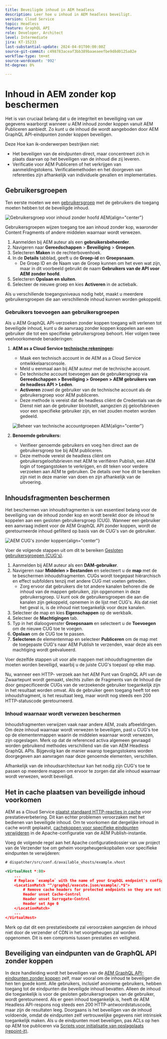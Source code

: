 ```yaml
---
title: Beveiligde inhoud in AEM headless
description: Leer hoe u inhoud in AEM headless beveiligt.
version: Cloud Service
topic: Headless
feature: GraphQL API
role: Developer, Architect
level: Intermediate
jira: KT-15233
last-substantial-update: 2024-04-01T00:00:00Z
source-git-commit: c498783aceaf3bb389baaeaeefbe9d8d0125a82e
workflow-type: tm+mt
source-wordcount: '992'
ht-degree: 0%

---
```



# Inhoud in AEM zonder kop beschermen

Het is van cruciaal belang dat u de integriteit en beveiliging van uw gegevens waarborgt wanneer u AEM inhoud zonder koppen vanuit AEM Publiceren aanbiedt. Zo kunt u de inhoud die wordt aangeboden door AEM GraphQL API-eindpunten zonder koppen beveiligen.

Deze Hoe kan ik-onderwerpen bestrijken niet:

- Het beveiligen van de eindpunten direct, maar concentreert zich in plaats daarvan op het beveiligen van de inhoud die zij leveren.
- Verificatie voor AEM Publiceren of het verkrijgen van aanmeldingstokens. Verificatiemethoden en het doorgeven van referenties zijn afhankelijk van individuele gevallen en implementaties.

## Gebruikersgroepen

Ten eerste moeten we een [gebruikersgroep](https://experienceleague.adobe.com/en/docs/experience-manager-learn/cloud-service/accessing/aem-users-groups-and-permissions) met de gebruikers die toegang moeten hebben tot de beveiligde inhoud.

![Gebruikersgroep voor inhoud zonder hoofd AEM](./assets/protected-content/user-groups.png){align="center"}

Gebruikersgroepen wijzen toegang toe aan inhoud zonder kop, waaronder Content Fragments of andere middelen waarnaar wordt verwezen.

1. Aanmelden bij AEM auteur als een **gebruikersbeheerder**.
1. Navigeren naar **Gereedschappen** > **Beveiliging** > **Groepen**.
1. Selecteren **Maken** in de rechterbovenhoek.
1. In de **Details** tabblad, geeft u de **Groep-id** en **Groepsnaam**.
   - De Groep ID en de Naam van de Groep kunnen om het even wat zijn, maar in dit voorbeeld gebruikt de naam **Gebruikers van de API voor AEM zonder hoofd**.
1. Selecteren **Opslaan en sluiten**.
1. Selecteer de nieuwe groep en kies **Activeren** in de actiebalk.

Als u verschillende toegangsniveaus nodig hebt, maakt u meerdere gebruikersgroepen die aan verschillende inhoud kunnen worden gekoppeld.

### Gebruikers toevoegen aan gebruikersgroepen

Als u AEM GraphQL API-verzoeken zonder koppen toegang wilt verlenen tot beveiligde inhoud, kunt u de aanvraag zonder koppen koppelen aan een gebruiker die tot een specifieke gebruikersgroep behoort. Hier volgen twee veelvoorkomende benaderingen:

1. **AEM as a Cloud Service [technische rekeningen](https://experienceleague.adobe.com/en/docs/experience-manager-learn/getting-started-with-aem-headless/authentication/service-credentials):**
   - Maak een technisch account in de AEM as a Cloud Service ontwikkelaarsconsole.
   - Meld u eenmaal aan bij AEM auteur met de technische account.
   - De technische account toevoegen aan de gebruikersgroep via **Gereedschappen > Beveiliging > Groepen > AEM gebruikers van de headless API > Leden**.
   - **Activeren** zowel de gebruiker van de technische account als de gebruikersgroep voor AEM publiceren.
   - Deze methode is vereist dat de headless cliënt de Credentials van de Dienst niet aan de gebruiker blootstelt, aangezien zij geloofsbrieven voor een specifieke gebruiker zijn, en niet zouden moeten worden gedeeld.

   ![Beheer van technische accountgroepen AEM](./assets/protected-content/group-membership.png){align="center"}

2. **Benoemde gebruikers:**
   - Verifieer genoemde gebruikers en voeg hen direct aan de gebruikersgroep toe bij AEM publiceren.
   - Deze methode vereist de headless cliënt om gebruikersgeloofsbrieven met AEM te verifiëren Publish, een AEM login of toegangstoken te verkrijgen, en dit teken voor verdere verzoeken aan AEM te gebruiken. De details over hoe dit te bereiken zijn niet in deze manier van doen en zijn afhankelijk van de uitvoering.

## Inhoudsfragmenten beschermen

Het beschermen van inhoudsfragmenten is van essentieel belang voor de beveiliging van de inhoud zonder kop en wordt bereikt door de inhoud te koppelen aan een gesloten gebruikersgroep (CUG). Wanneer een gebruiker een aanvraag indient voor de AEM GraphQL API zonder koppen, wordt de geretourneerde inhoud gefilterd op basis van de CUG&#39;s van de gebruiker.

![AEM CUG&#39;s zonder koppen](./assets/protected-content/cugs.png){align="center"}

Voer de volgende stappen uit om dit te bereiken [Gesloten gebruikersgroepen (CUG&#39;s)](https://experienceleague.adobe.com/en/docs/experience-manager-learn/assets/advanced/closed-user-groups).

1. Aanmelden bij AEM auteur als een **DAM-gebruiker**.
2. Navigeren naar **Middelen > Bestanden** en selecteert u de **map** met de te beschermen inhoudsfragmenten. CUGs wordt toegepast hiërarchisch en effect subfolders tenzij met andere CUG met voeten getreden.
   - Zorg ervoor dat gebruikers die tot andere kanalen behoren die de inhoud van de mappen gebruiken, zijn opgenomen in deze gebruikersgroep. U kunt ook de gebruikersgroepen die aan die kanalen zijn gekoppeld, opnemen in de lijst met CUG&#39;s. Als dat niet het geval is, is de inhoud niet toegankelijk voor deze kanalen.
3. Selecteer de map en kies **Eigenschappen** op de werkbalk.
4. Selecteer de **Machtigingen** tab.
5. Typ in het dialoogvenster **Groepsnaam** en selecteert u de **Toevoegen** om de nieuwe CUG toe te voegen.
6. **Opslaan** om de CUG toe te passen.
7. **Selecteren** de elementenmap en selecteer **Publiceren** om de map met de toegepaste CUG&#39;s naar AEM Publish te verzenden, waar deze als een machtiging wordt geëvalueerd.

Voer dezelfde stappen uit voor alle mappen met inhoudsfragmenten die moeten worden beveiligd, waarbij u de juiste CUG&#39;s toepast op elke map.

Nu, wanneer een HTTP- verzoek aan het AEM Punt van GraphQL API van de Zwaartepunt wordt gemaakt, slechts zullen de Fragments van de Inhoud die door gespecificeerde CUGs van de verzoekende gebruiker toegankelijk zijn in het resultaat worden omvat. Als de gebruiker geen toegang heeft tot een inhoudsfragment, is het resultaat leeg, maar wordt nog steeds een 200 HTTP-statuscode geretourneerd.

### Inhoud waarnaar wordt verwezen beschermen

Inhoudsfragmenten verwijzen vaak naar andere AEM, zoals afbeeldingen. Om deze inhoud waarnaar wordt verwezen te beveiligen, past u CUG&#39;s toe op de elementenmappen waarin de middelen waarnaar wordt verwezen, zijn opgeslagen. Merk op dat de referenced activa algemeen gevraagd worden gebruikend methodes verschillend van die van AEM Headless GraphQL APIs. Bijgevolg kan de manier waarop toegangstokens worden doorgegeven aan aanvragen naar deze genoemde elementen, verschillen.

Afhankelijk van de inhoudsarchitectuur kan het nodig zijn CUG&#39;s toe te passen op meerdere mappen om ervoor te zorgen dat alle inhoud waarnaar wordt verwezen, wordt beveiligd.

## Het in cache plaatsen van beveiligde inhoud voorkomen

AEM as a Cloud Service [plaatst standaard HTTP-reacties in cache](https://experienceleague.adobe.com/en/docs/experience-manager-learn/cloud-service/caching/publish) voor prestatieverbetering. Dit kan echter problemen veroorzaken met het bedienen van beveiligde inhoud. Om te voorkomen dat dergelijke inhoud in cache wordt geplaatst, [cachekoppen voor specifieke eindpunten verwijderen](https://experienceleague.adobe.com/en/docs/experience-manager-learn/cloud-service/caching/publish#how-to-customize-cache-rules-1) in de Apache-configuratie van de AEM Publish-instantie.

Voeg de volgende regel aan het Apache configuratiedossier van uw project van de Verzender toe om geheim voorgeheugenkopballen voor specifieke eindpunten te verwijderen:

```xml
# dispatcher/src/conf.d/available_vhosts/example.vhost

<VirtualHost *:80>
    ...
    # Replace `example` with the name of your GraphQL endpoint's configuration name.
    <LocationMatch "^/graphql/execute.json/example/.*$">
        # Remove cache headers for protected endpoints so they are not cached
        Header unset Cache-Control
        Header unset Surrogate-Control
        Header set Age 0
    </LocationMatch>
    ...
</VirtualHost>
```

Merk op dat dit een prestatiesboete zal veroorzaken aangezien de inhoud niet door de verzender of CDN in het voorgeheugen zal worden opgenomen. Dit is een compromis tussen prestaties en veiligheid.

## Beveiliging van eindpunten van de GraphQL API zonder koppen

In deze handleiding wordt het beveiligen van de [AEM GraphQL API-eindpunten zonder koppen](https://experienceleague.adobe.com/en/docs/experience-manager-cloud-service/content/headless/graphql-api/graphql-endpoint) zelf, maar vooral om de inhoud te beveiligen die hen ten goede komt. Alle gebruikers, inclusief anonieme gebruikers, hebben toegang tot de eindpunten die beveiligde inhoud bevatten. Alleen de inhoud die toegankelijk is voor de gesloten gebruikersgroepen van de gebruiker, wordt geretourneerd. Als er geen inhoud toegankelijk is, heeft de AEM Headless API-respons nog steeds een 200 HTTP-antwoordstatuscode, maar zijn de resultaten leeg. Doorgaans is het beveiligen van de inhoud voldoende, omdat de eindpunten zelf vertrouwelijke gegevens niet intrinsiek toegankelijk maken. Als u de eindpunten moet beveiligen, pas ACLs op hen op AEM toe publiceren via [Scripts voor initialisatie van opslagplaats (repoint-it)](https://sling.apache.org/documentation/bundles/repository-initialization.html#repoinit-parser-test-scenarios).

